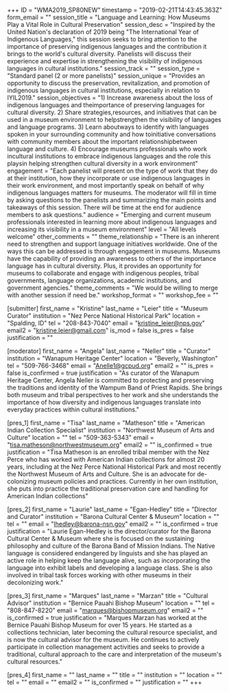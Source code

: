 +++
ID = "WMA2019_SP80NEW"
timestamp = "2019-02-21T14:43:45.363Z"
form_email = ""
session_title = "Language and Learning: How Museums Play a Vital Role in Cultural Preservation"
session_desc = "Inspired by the United Nation's declaration of 2019 being \"The International Year of Indigenous Languages,\" this session seeks to bring attention to the importance of preserving indigenous languages and the contribution it brings to the world's cultural diversity. Panelists will discuss their experience and expertise in strengthening the visibility of indigenous languages in cultural institutions."
session_track = ""
session_type = "Standard panel (2 or more panelists)"
session_unique = "Provides an opportunity to discuss the preservation, revitalization, and promotion of indigenous languages in cultural institutions, especially in relation to IYIL2019."
session_objectives = "1) Increase awareness about the loss of indigenous languages and theimportance of preserving languages for cultural diversity. 2) Share strategies,resources, and initiatives that can be used in a museum environment to helpstrengthen the visibility of languages and language programs. 3) Learn aboutways to identify with languages spoken in your surrounding community and how toinitiative conversations with community members about the important relationshipbetween language and culture. 4) Encourage museums professionals who work incultural institutions to embrace indigenous languages and the role this playsin helping strengthen cultural diversity in a work environment"
engagement = "Each panelist will present on the type of work that they do at their institution, how they incorporate or use indigenous languages in their work environment, and most importantly speak on behalf of why indigenous languages matters for museums. The moderator will fill in time by asking questions to the panelists and summarizing the main points and takeaways of this session. There will be time at the end for audience members to ask questions."
audience = "Emerging and current museum professionals interested in learning more about indigenous languages and increasing its visibility in a museum environment"
level = "All levels welcome"
other_comments = ""
theme_relationship = "There is an inherent need to strengthen and support language initiatives worldwide. One of the ways this can be addressed is through engagement in museums. Museums have the capability of providing an awareness to others of the importance language has in cultural diversity. Plus, it provides an opportunity for museums to collaborate and engage with indigenous peoples, tribal governments, language organizations, academic institutions, and government agencies."
theme_comments = "We would be willing to merge with another session if need be."
workshop_format = ""
workshop_fee = ""

[submitter]
first_name = "Kristine"
last_name = "Leier"
title = "Museum Curator"
institution = "Nez Perce National Historical Park"
location = "Spalding, ID"
tel = "208-843-7040"
email = "kristine_leier@nps.gov"
email2 = "kristine.leier@gmail.com"
is_mod = false
is_pres = false
justification = ""

[moderator]
first_name = "Angela"
last_name = "Neller"
title = "Curator"
institution = "Wanapum Heritage Center"
location = "Beverly, Washington"
tel = "509-766-3468"
email = "Anelle1@gcpud.org"
email2 = ""
is_pres = false
is_confirmed = true
justification = "As curator of the Wanapum Heritage Center, Angela Neller is committed to protecting and preserving the traditions and identity of the Wampum Band of Priest Rapids. She brings both museum and tribal perspectives to her work and she understands the importance of how diversity and indigenous languages translate into everyday practices within cultural institutions."

[pres_1]
first_name = "Tisa"
last_name = "Matheson"
title = "American Indian Collection Specialist"
institution = "Northwest Museum of Arts and Culture"
location = ""
tel = "509-363-5343"
email = "tisa.matheson@northwestmuseum.org"
email2 = ""
is_confirmed = true
justification = "Tisa Matheson is an enrolled tribal member with the Nez Perce who has worked with American Indian collections for almost 20 years, including at the Nez Perce National Historical Park and most recently the Northwest Museum of Arts and Culture. She is an advocate for de-colonizing museum policies and practices. Currently in her own institution, she puts into practice the traditional preservation care and handling for American Indian collections"

[pres_2]
first_name = "Laurie"
last_name = "Egan-Hedley"
title = "Director and Curator"
institution = "Barona Cultural Center & Museum"
location = ""
tel = ""
email = "lhedley@barona-nsn.gov"
email2 = ""
is_confirmed = true
justification = "Laurie Egan-Hedley is the director/curator for the Barona Cultural Center & Museum where she is focused on the sustaining philosophy and culture of the Barona Band of Mission Indians. The Native language is considered endangered by linguists and she has played an active role in helping keep the language alive, such as incorporating the language into exhibit labels and developing a language class. She is also involved in tribal task forces working with other museums in their decolonizing work."

[pres_3]
first_name = "Marques"
last_name = "Marzan"
title = "Cultural Advisor"
institution = "Bernice Pauahi Bishop Museum"
location = ""
tel = "808-847-8220"
email = "marques@bishopmuseum.org"
email2 = ""
is_confirmed = true
justification = "Marques Marzan has worked at the Bernice Pauahi Bishop Museum for over 15 years. He started as a collections technician, later becoming the cultural resource specialist, and is now the cultural advisor for the museum. He continues to actively participate in collection management activities and seeks to provide a traditional, cultural approach to the care and interpretation of the museum's cultural resources."

[pres_4]
first_name = ""
last_name = ""
title = ""
institution = ""
location = ""
tel = ""
email = ""
email2 = ""
is_confirmed = ""
justification = ""
+++
